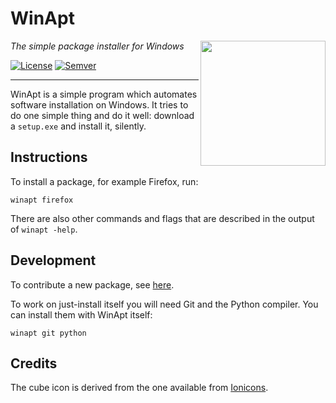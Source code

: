 # WinApt

<img src="https://cdn-icons-png.flaticon.com/512/226/226904.png" align="right" width="200" height="200"/>

_The simple package installer for Windows_

[![License](https://img.shields.io/badge/license-GPL%203.0-blue.svg?style=flat)]((#))
[![Semver](https://img.shields.io/badge/version-v0.1-blue.svg?style=flat)]((#))

---

WinApt is a simple program which automates software installation on Windows. It tries to
do one simple thing and do it well: download a `setup.exe` and install it, silently.

## Instructions
To install a package, for example Firefox, run:

    winapt firefox

There are also other commands and flags that are described in the output of `winapt -help`.

## Development

To contribute a new package, see
[here](https://github.com/just-install/registry/blob/master/README.md).

To work on just-install itself you will need Git and the Python compiler. You can
install them with WinApt itself:

    winapt git python


## Credits

The cube icon is derived from the one available from [Ionicons](https://ionicons.com/).
